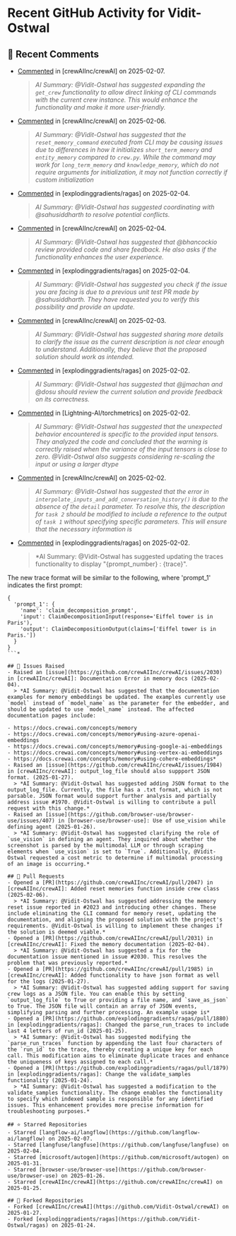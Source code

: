 # Recent GitHub Activity for Vidit-Ostwal

## 💬 Recent Comments
- [Commented](https://github.com/crewAIInc/crewAI/pull/2047#issuecomment-2641883649) in [crewAIInc/crewAI] on 2025-02-07.
  > *AI Summary: @Vidit-Ostwal has suggested expanding the `get_crew` functionality to allow direct linking of CLI commands with the current crew instance. This would enhance the functionality and make it more user-friendly.*
- [Commented](https://github.com/crewAIInc/crewAI/issues/2023#issuecomment-2640720257) in [crewAIInc/crewAI] on 2025-02-06.
  > *AI Summary: @Vidit-Ostwal has suggested that the `reset_memory_command` executed from CLI may be causing issues due to differences in how it initializes `short_term_memory` and `entity_memory` compared to `crew.py`. While the command may work for `long_term_memory` and `knowledge_memory`, which do not require arguments for initialization, it may not function correctly if custom initialization*
- [Commented](https://github.com/explodinggradients/ragas/pull/1880#issuecomment-2634875873) in [explodinggradients/ragas] on 2025-02-04.
  > *AI Summary: @Vidit-Ostwal has suggested coordinating with @sahusiddharth to resolve potential conflicts.*
- [Commented](https://github.com/crewAIInc/crewAI/pull/1985#issuecomment-2634692022) in [crewAIInc/crewAI] on 2025-02-04.
  > *AI Summary: @Vidit-Ostwal has suggested that @bhancockio review provided code and share feedback. He also asks if the functionality enhances the user experience.*
- [Commented](https://github.com/explodinggradients/ragas/pull/1880#issuecomment-2634530854) in [explodinggradients/ragas] on 2025-02-04.
  > *AI Summary: @Vidit-Ostwal has suggested you check if the issue you are facing is due to a previous unit test PR made by @sahusiddharth. They have requested you to verify this possibility and provide an update.*
- [Commented](https://github.com/crewAIInc/crewAI/issues/2025#issuecomment-2631615412) in [crewAIInc/crewAI] on 2025-02-03.
  > *AI Summary: @Vidit-Ostwal has suggested sharing more details to clarify the issue as the current description is not clear enough to understand. Additionally, they believe that the proposed solution should work as intended.*
- [Commented](https://github.com/explodinggradients/ragas/issues/1868#issuecomment-2629482947) in [explodinggradients/ragas] on 2025-02-02.
  > *AI Summary: @Vidit-Ostwal has suggested that @jjmachan and @dosu should review the current solution and provide feedback on its correctness.*
- [Commented](https://github.com/Lightning-AI/torchmetrics/issues/2920#issuecomment-2629456251) in [Lightning-AI/torchmetrics] on 2025-02-02.
  > *AI Summary: @Vidit-Ostwal has suggested that the unexpected behavior encountered is specific to the provided input tensors. They analyzed the code and concluded that the warning is correctly raised when the variance of the input tensors is close to zero. @Vidit-Ostwal also suggests considering re-scaling the input or using a larger dtype*
- [Commented](https://github.com/crewAIInc/crewAI/issues/1977#issuecomment-2629395843) in [crewAIInc/crewAI] on 2025-02-02.
  > *AI Summary: @Vidit-Ostwal has suggested that the error in `interpolate_inputs_and_add_conversation_history()` is due to the absence of the `detail` parameter. To resolve this, the description for `task 2` should be modified to include a reference to the output of `task 1` without specifying specific parameters. This will ensure that the necessary information is*
- [Commented](https://github.com/explodinggradients/ragas/pull/1880#issuecomment-2629385607) in [explodinggradients/ragas] on 2025-02-02.
  > *AI Summary: @Vidit-Ostwal has suggested updating the traces functionality to display "{prompt_number} : {trace}".

The new trace format will be similar to the following, where 'prompt_1' indicates the first prompt:
```
{
  'prompt_1': {
    'name': 'claim_decomposition_prompt',
    'input': ClaimDecompositionInput(response='Eiffel tower is in Paris'),
    'output': ClaimDecompositionOutput(claims=['Eiffel tower is in Paris.'])
  }
}
```*

## 🐛 Issues Raised
- Raised an [issue](https://github.com/crewAIInc/crewAI/issues/2030) in [crewAIInc/crewAI]: Documentation Error in memory docs (2025-02-04).
  > *AI Summary: @Vidit-Ostwal has suggested that the documentation examples for memory embeddings be updated. The examples currently use `model` instead of `model_name` as the parameter for the embedder, and should be updated to use `model_name` instead. The affected documentation pages include:

- https://docs.crewai.com/concepts/memory
- https://docs.crewai.com/concepts/memory#using-azure-openai-embeddings
- https://docs.crewai.com/concepts/memory#using-google-ai-embeddings
- https://docs.crewai.com/concepts/memory#using-vertex-ai-embeddings
- https://docs.crewai.com/concepts/memory#using-cohere-embeddings*
- Raised an [issue](https://github.com/crewAIInc/crewAI/issues/1984) in [crewAIInc/crewAI]: output_log_file should also suppport JSON format. (2025-01-27).
  > *AI Summary: @Vidit-Ostwal has suggested adding JSON format to the output_log_file. Currently, the file has a .txt format, which is not parsable. JSON format would support further analysis and partially address issue #1970. @Vidit-Ostwal is willing to contribute a pull request with this change.*
- Raised an [issue](https://github.com/browser-use/browser-use/issues/407) in [browser-use/browser-use]: Use of use_vision while defining agent (2025-01-26).
  > *AI Summary: @Vidit-Ostwal has suggested clarifying the role of `use_vision` in defining an agent. They inquired about whether the screenshot is parsed by the multimodal LLM or through scraping elements when `use_vision` is set to `True`. Additionally, @Vidit-Ostwal requested a cost metric to determine if multimodal processing of an image is occurring.*

## 🚀 Pull Requests
- Opened a [PR](https://github.com/crewAIInc/crewAI/pull/2047) in [crewAIInc/crewAI]: Added reset memories function inside crew class (2025-02-06).
  > *AI Summary: @Vidit-Ostwal has suggested addressing the memory reset issue reported in #2023 and introducing other changes. These include eliminating the CLI command for memory reset, updating the documentation, and aligning the proposed solution with the project's requirements. @Vidit-Ostwal is willing to implement these changes if the solution is deemed viable.*
- Opened a [PR](https://github.com/crewAIInc/crewAI/pull/2031) in [crewAIInc/crewAI]: Fixed the memory documentation (2025-02-04).
  > *AI Summary: @Vidit-Ostwal has suggested a fix for the documentation issue mentioned in issue #2030. This resolves the problem that was previously reported.*
- Opened a [PR](https://github.com/crewAIInc/crewAI/pull/1985) in [crewAIInc/crewAI]: Added functionality to have json format as well for the logs (2025-01-27).
  > *AI Summary: @Vidit-Ostwal has suggested adding support for saving crew logs as a JSON file. You can enable this by setting `output_log_file` to True or providing a file name, and `save_as_json` to True. The JSON file will contain an array of JSON events, simplifying parsing and further processing. An example usage is*
- Opened a [PR](https://github.com/explodinggradients/ragas/pull/1880) in [explodinggradients/ragas]: Changed the parse_run_traces to include last 4 letters of run_id (2025-01-25).
  > *AI Summary: @Vidit-Ostwal has suggested modifying the `parse_run_traces` function by appending the last four characters of the `run_id` to the trace, thereby creating a unique key for each call. This modification aims to eliminate duplicate traces and enhance the uniqueness of keys assigned to each call.*
- Opened a [PR](https://github.com/explodinggradients/ragas/pull/1879) in [explodinggradients/ragas]: Change the validate_samples functionality (2025-01-24).
  > *AI Summary: @Vidit-Ostwal has suggested a modification to the validate_samples functionality. The change enables the functionality to specify which indexed sample is responsible for any identified issues. This enhancement provides more precise information for troubleshooting purposes.*

## ⭐ Starred Repositories
- Starred [langflow-ai/langflow](https://github.com/langflow-ai/langflow) on 2025-02-07.
- Starred [langfuse/langfuse](https://github.com/langfuse/langfuse) on 2025-02-04.
- Starred [microsoft/autogen](https://github.com/microsoft/autogen) on 2025-01-31.
- Starred [browser-use/browser-use](https://github.com/browser-use/browser-use) on 2025-01-26.
- Starred [crewAIInc/crewAI](https://github.com/crewAIInc/crewAI) on 2025-01-25.

## 🍴 Forked Repositories
- Forked [crewAIInc/crewAI](https://github.com/Vidit-Ostwal/crewAI) on 2025-01-27.
- Forked [explodinggradients/ragas](https://github.com/Vidit-Ostwal/ragas) on 2025-01-24.
